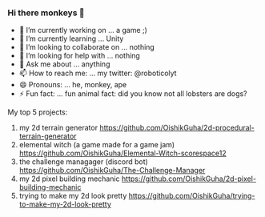 ### Hi there monkeys 👋


- 🔭 I’m currently working on ... a game ;)
- 🌱 I’m currently learning ... Unity
- 👯 I’m looking to collaborate on ... nothing
- 🤔 I’m looking for help with ... nothing
- 💬 Ask me about ... anything
- 📫 How to reach me: ... my twitter: @roboticolyt
- 😄 Pronouns: ... he, monkey, ape
- ⚡ Fun fact: ... fun animal fact: did you know not all lobsters are dogs?


My top 5 projects:
1) my 2d terrain generator https://github.com/OishikGuha/2d-procedural-terrain-generator
2) elemental witch (a game made for a game jam) https://github.com/OishikGuha/Elemental-Witch-scorespace12
3) the challenge managager (discord bot) https://github.com/OishikGuha/The-Challenge-Manager
4) my 2d pixel building mechanic https://github.com/OishikGuha/2d-pixel-building-mechanic
5) trying to make my 2d look pretty https://github.com/OishikGuha/trying-to-make-my-2d-look-pretty
